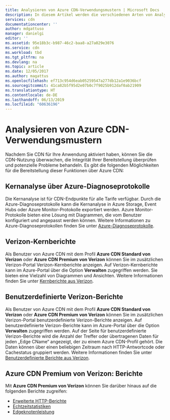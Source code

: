 ```yaml
---
title: Analysieren von Azure CDN-Verwendungsmustern | Microsoft Docs
description: In diesem Artikel werden die verschiedenen Arten von Analyseberichten beschrieben, die für Azure CDN-Produkte zur Verfügung stehen.
services: cdn
documentationcenter: ''
author: mdgattuso
manager: danielgi
editor: ''
ms.assetid: 95e18b3c-b987-46c2-baa8-a27a029e3076
ms.service: cdn
ms.workload: tbd
ms.tgt_pltfrm: na
ms.devlang: na
ms.topic: article
ms.date: 12/05/2017
ms.author: magattus
ms.openlocfilehash: ef713c954d6eab05259547a277db12a1e9036bcf
ms.sourcegitcommit: 41ca82b5f95d2e07b0c7f9025b912daf0ab21909
ms.translationtype: HT
ms.contentlocale: de-DE
ms.lasthandoff: 06/13/2019
ms.locfileid: "60636196"
---
```

# <a name="analyze-azure-cdn-usage-patterns"></a>Analysieren von Azure CDN-Verwendungsmustern

Nachdem Sie CDN für Ihre Anwendung aktiviert haben, können Sie die CDN-Nutzung überwachen, die Integrität Ihrer Bereitstellung überprüfen und potenzielle Probleme behandeln. Es gibt die folgenden Möglichkeiten für die Bereitstellung dieser Funktionen über Azure CDN: 

## <a name="core-analytics-via-azure-diagnostic-logs"></a>Kernanalyse über Azure-Diagnoseprotokolle

Die Kernanalyse ist für CDN-Endpunkte für alle Tarife verfügbar. Durch die Azure-Diagnoseprotokolle kann die Kernanalyse in Azure Storage, Event Hubs oder Azure Monitor-Protokolle exportiert werden. Azure Monitor-Protokolle bieten eine Lösung mit Diagrammen, die vom Benutzer konfiguriert und angepasst werden können. Weitere Informationen zu Azure-Diagnoseprotokollen finden Sie unter [Azure-Diagnoseprotokolle](cdn-azure-diagnostic-logs.md).

## <a name="verizon-core-reports"></a>Verizon-Kernberichte

Als Benutzer von Azure CDN mit dem Profil **Azure CDN Standard von Verizon** oder **Azure CDN Premium von Verizon** können Sie im zusätzlichen Verizon-Portal Verizon-Kernberichte anzeigen. Auf Verizon-Kernberichte kann im Azure-Portal über die Option **Verwalten** zugegriffen werden. Sie bieten eine Vielzahl von Diagrammen und Ansichten. Weitere Informationen finden Sie unter [Kernberichte aus Verizon](cdn-analyze-usage-patterns.md).

## <a name="verizon-custom-reports"></a>Benutzerdefinierte Verizon-Berichte

Als Benutzer von Azure CDN mit dem Profil **Azure CDN Standard von Verizon** oder **Azure CDN Premium von Verizon** können Sie im zusätzlichen Verizon-Portal benutzerdefinierte Verizon-Berichte anzeigen. Auf benutzerdefinierte Verizon-Berichte kann im Azure-Portal über die Option **Verwalten** zugegriffen werden. Auf der Seite für benutzerdefinierte Verizon-Berichte wird die Anzahl der Treffer oder übertragenen Daten für jeden „Edge CName“ angezeigt, der zu einem Azure CDN-Profil gehört. Die Daten können über einen beliebigen Zeitraum nach HTTP-Antwortcode oder Cachestatus gruppiert werden. Weitere Informationen finden Sie unter [Benutzerdefinierte Berichte aus Verizon](cdn-verizon-custom-reports.md).

## <a name="azure-cdn-premium-from-verizon-reports"></a>Azure CDN Premium von Verizon: Berichte

Mit **Azure CDN Premium von Verizon** können Sie darüber hinaus auf die folgenden Berichte zugreifen:
   * [Erweiterte HTTP-Berichte](cdn-advanced-http-reports.md)
   * [Echtzeitstatistiken](cdn-real-time-stats.md)
   * [Edgeknotenleistung](cdn-edge-performance.md)

